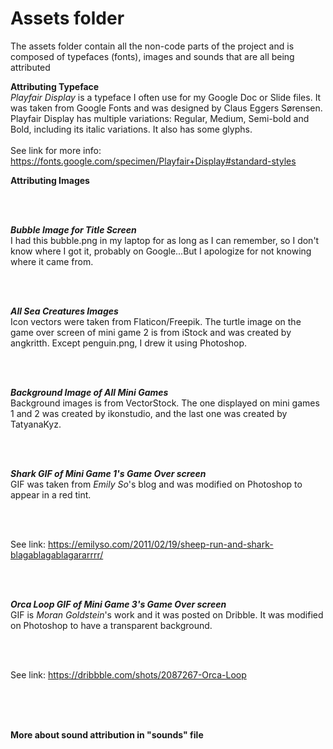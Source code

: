 # Assets folder

The assets folder contain all the non-code parts of the project and is composed of typefaces (fonts), images and sounds that are all being attributed

<b>Attributing Typeface</b>
<br>
<i>Playfair Display</i> is a typeface I often use for my Google Doc or Slide files. It was taken from Google Fonts and was designed by Claus Eggers Sørensen. Playfair Display has multiple variations: Regular, Medium, Semi-bold and Bold, including its italic variations. It also has some glyphs.
<br><br>
See link for more info: https://fonts.google.com/specimen/Playfair+Display#standard-styles


<b>Attributing Images</b>

<br><br>

<b><i>Bubble Image for Title Screen</i></b>
<br>
I had this bubble.png in my laptop for as long as I can remember, so I don't know where I got it, probably on Google...But I apologize for not knowing where it came from.

<br><br>

<b><i>All Sea Creatures Images</i></b>
<br>
Icon vectors were taken from Flaticon/Freepik. The turtle image on the game over screen of mini game 2 is from iStock and was created by angkritth. Except penguin.png, I drew it using Photoshop.

<br><br>

<b><i>Background Image of All Mini Games</i></b>
<br>
Background images is from VectorStock. The one displayed on mini games 1 and 2 was created by ikonstudio, and the last one was created by TatyanaKyz.

<br><br>

<b><i>Shark GIF of Mini Game 1's Game Over screen</i></b>
<br>
GIF was taken from <i>Emily So</i>'s blog and was modified on Photoshop to appear in a red tint.

<br><br>

See link: https://emilyso.com/2011/02/19/sheep-run-and-shark-blagablagablagararrrr/

<br><br>

<b><i>Orca Loop GIF of Mini Game 3's Game Over screen</i></b>
<br>
GIF is <i>Moran Goldstein</i>'s work and it was posted on Dribble. It was modified on Photoshop to have a transparent background.

<br><br>

See link: https://dribbble.com/shots/2087267-Orca-Loop

<br><br>
<br>

<b>More about sound attribution in "sounds" file</b>
